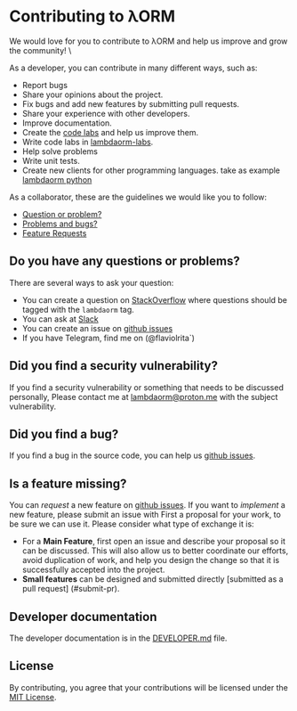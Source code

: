 # Contributing to λORM

We would love for you to contribute to λORM and help us improve and grow the community! \

As a developer, you can contribute in many different ways, such as:

- Report bugs
- Share your opinions about the project.
- Fix bugs and add new features by submitting pull requests.
- Share your experience with other developers.
- Improve documentation.
- Create the [code labs](https://github.com/lambda-orm/lambdaorm-labs) and help us improve them.
- Write code labs in [lambdaorm-labs](https://github.com/lambda-orm/lambdaorm-labs).
- Help solve problems
- Write unit tests.
- Create new clients for other programming languages. take as example [lambdaorm python](https://github.com/lambda-orm/lambdaorm-client-python)

As a collaborator, these are the guidelines we would like you to follow:

- [Question or problem?](#do-you-have-any-questions-or-problems)
- [Problems and bugs?](#did-you-find-a-bug)
- [Feature Requests](#is-a-feature-missing)

## Do you have any questions or problems?

There are several ways to ask your question:

- You can create a question on [StackOverflow](https://stackoverflow.com/questions/tagged/lambdaorm) where questions should be tagged with the `lambdaorm` tag.
- You can ask at [Slack](https://join.slack.com/t/nuevoespaciod-xo58767/shared_invite/zt-29ix7pc2r-Wd_ZBWnWRDv_5DM4NPtVhQ)
- You can create an issue on [github issues](https://github.com/lambda-orm/lambdaorm/issues)
- If you have Telegram, find me on (@flaviolrita`)

## Did you find a security vulnerability?

If you find a security vulnerability or something that needs to be discussed personally,
Please contact me at [lambdaorm@proton.me](mailto:lambdaorm@proton.me) with the subject vulnerability.

## Did you find a bug?

If you find a bug in the source code, you can help us [github issues](https://github.com/lambda-orm/lambdaorm/issues).

## Is a feature missing?

You can *request* a new feature on [github issues](https://github.com/lambda-orm/lambdaorm/issues).
If you want to *implement* a new feature, please submit an issue with
First a proposal for your work, to be sure we can use it.
Please consider what type of exchange it is:

- For a **Main Feature**, first open an issue and describe your proposal so it can be
discussed. This will also allow us to better coordinate our efforts, avoid duplication of work,
and help you design the change so that it is successfully accepted into the project.
- **Small features** can be designed and submitted directly [submitted as a pull request] (#submit-pr).

## Developer documentation

The developer documentation is in the [DEVELOPER.md](https://github.com/lambda-orm/lambdaorm-cli/blob/main/DEVELOPER.md) file.

## License

By contributing, you agree that your contributions will be licensed under the [MIT License](https://github.com/lambda-orm/lambdaorm-cli/blob/main/LICENSE).
